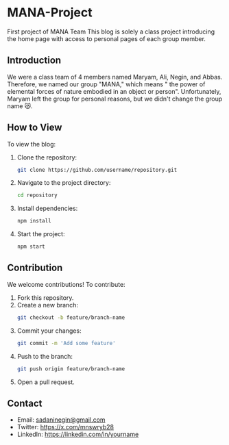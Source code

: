# MANA-Project
First project of MANA Team
This blog is solely a class project introducing the home page with access to personal pages of each group member.

## Introduction
We were a class team of 4 members named Maryam, Ali, Negin, and Abbas. Therefore, we named our group "MANA," which means " the power of elemental forces of nature embodied in an object or person". Unfortunately, Maryam left the group for personal reasons, but we didn't change the group name 😻.

## How to View
To view the blog:
1. Clone the repository:
    ```bash
    git clone https://github.com/username/repository.git
    ```
2. Navigate to the project directory:
    ```bash
    cd repository
    ```
3. Install dependencies:
    ```bash
    npm install
    ```
4. Start the project:
    ```bash
    npm start
    ```

## Contribution
We welcome contributions! To contribute:
1. Fork this repository.
2. Create a new branch:
    ```bash
    git checkout -b feature/branch-name
    ```
3. Commit your changes:
    ```bash
    git commit -m 'Add some feature'
    ```
4. Push to the branch:
    ```bash
    git push origin feature/branch-name
    ```
5. Open a pull request.

## Contact
- Email: sadaninegin@gmail.com
- Twitter: https://x.com/mnswryb28
- LinkedIn: https://linkedin.com/in/yourname
